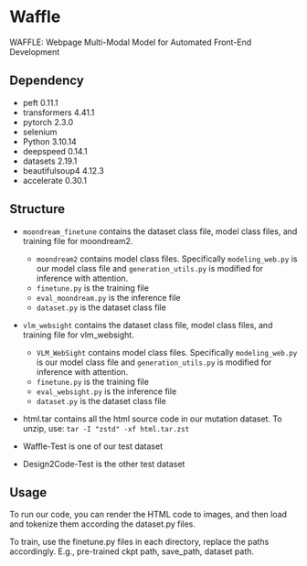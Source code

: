 # Waffle
WAFFLE: Webpage Multi-Modal Model for Automated Front-End Development

## Dependency
- peft               0.11.1
- transformers       4.41.1
- pytorch       2.3.0
- selenium
- Python 3.10.14
- deepspeed          0.14.1
- datasets 2.19.1
- beautifulsoup4     4.12.3
- accelerate         0.30.1

## Structure
- `moondream_finetune` contains the dataset class file, model class files, and training file for moondream2.
    - `moondream2` contains model class files. Specifically `modeling_web.py` is our model class file and `generation_utils.py` is modified for inference with attention.
    - `finetune.py` is the training file
    - `eval_moondream.py` is the inference file
    - `dataset.py` is the dataset class file

- `vlm_websight` contains the dataset class file, model class files, and training file for vlm_websight.
    - `VLM_WebSight` contains model class files. Specifically `modeling_web.py` is our model class file and `generation_utils.py` is modified for inference with attention.
    - `finetune.py` is the training file
    - `eval_websight.py` is the inference file
    - `dataset.py` is the dataset class file
- html.tar contains all the html source code in our mutation dataset. To unzip, use: `tar -I "zstd" -xf html.tar.zst`

- Waffle-Test is one of our test dataset
- Design2Code-Test is the other test dataset

## Usage
To run our code, you can render the HTML code to images, and then load and tokenize them according the dataset.py files.

To train, use the finetune.py files in each directory, replace the paths accordingly. E.g., pre-trained ckpt path, save_path, dataset path.

